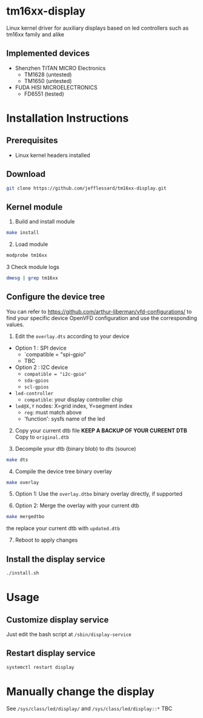 # tm16xx-display
Linux kernel driver for auxiliary displays based on led controllers such as tm16xx family and alike

## Implemented devices
* Shenzhen TITAN MICRO Electronics
  * TM1628 (untested)
  * TM1650 (untested)
* FUDA HISI MICROELECTRONICS
  * FD6551 (tested)

# Installation Instructions

## Prerequisites
* Linux kernel headers installed

## Download
```sh
git clone https://github.com/jefflessard/tm16xx-display.git
```

## Kernel module
1. Build and install module
```sh
make install
```

2. Load module
```sh
modprobe tm16xx
```

3  Check module logs
```sh
dmesg | grep tm16xx
```

## Configure the device tree
You can refer to https://github.com/arthur-liberman/vfd-configurations/ to find your specific device OpenVFD configuration and use the corresponding values.

1. Edit the `overlay.dts` according to your device
  * Option 1 : SPI device
    * `compatible = "spi-gpio"
    * TBC
  * Option 2 : I2C device
    * `compatible = "i2c-gpio"`
    * `sda-gpios` 
    * `scl-gpios`
  * `led-controller`
    * `compatible`: your display controller chip
  * `led@X,Y` nodes: X=grid index, Y=segment index
    * `reg`: must match <X Y> above
    * 'function': sysfs name of the led

2. Copy your current dtb file
**KEEP A BACKUP OF YOUR CUREENT DTB**
Copy to `original.dtb`

3. Decompile your dtb (binary blob) to dts (source)
```sh
make dts
```

4. Compile the device tree binary overlay
```sh
make overlay
```

5. Option 1: Use the `overlay.dtbo` binary overlay directly, if supported

6. Option 2: Merge the overlay with your current dtb
```sh
make mergedtbo
```
the  replace your current dtb with `updated.dtb`

7. Reboot to apply changes

## Install the display service
```sh
./install.sh
```

# Usage

## Customize display service
Just edit the bash script at `/sbin/display-service`

## Restart display service
```sh
systemctl restart display
```

# Manually change the display
See `/sys/class/led/display/` and `/sys/class/led/display::*`
TBC
